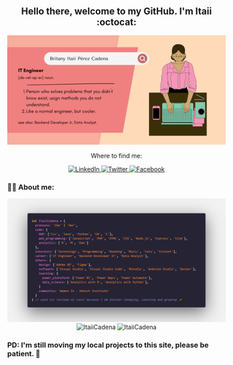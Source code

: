<div id="header">
    <h2 align='center'>
        Hello there, welcome to my GitHub. I'm Itaii :octocat:
    </h2>
    <img src="./recursos/banner_itaiicadena.png" alt="Banner">
</div>

<div id="social_media" align="center">
    <p align="center"> Where to find me: </p>
    <a href="https://www.linkedin.com/in/itaii-cadena/" target="_blank">
        <img alt="LinkedIn" src="https://img.shields.io/badge/linkedin-%230077B5.svg?&style=for-the-badge&logo=linkedin&logoColor=white"/>
    </a>
    <a href="https://twitter.com/withdoublei" target="_blank">
        <img alt="Twitter" src="https://img.shields.io/badge/twitter-%231DA1F2.svg?&style=for-the-badge&logo=twitter&logoColor=white"/>
    </a> 
    <a href="https://www.facebook.com/britanyitaii.perezcadena/" target="_blank">
        <img alt="Facebook" src="https://img.shields.io/badge/facebook-%231877F2.svg?&style=for-the-badge&logo=facebook&logoColor=white" />
    </a>
</div>

### 👩‍💻 About me:
<div id="About_me">
    <div id="Itaii_activity" align="left">
        <img src="./recursos/about_me.png" alt="Itaii Cadena">
    </div>
    <div id="GitHub_activity" align="center">
        <img src="https://github-readme-stats.vercel.app/api/top-langs?username=ItaiiCadena&show_icons=true&locale=en&layout=compact&theme=onedark" alt="ItaiiCadena" width=380/>
        <img src="https://github-readme-streak-stats.herokuapp.com/?user=ItaiiCadena&&theme=onedark" alt="ItaiiCadena" width=380/>
    </div>
</div>

### PD: I'm still moving my local projects to this site, please be patient. 💁

